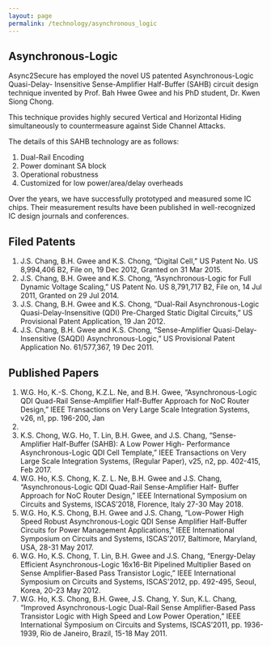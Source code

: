 ```yaml
---
layout: page
permalink: /technology/asynchronous_logic
---
```



<div>
<content>
</content>
</div>
<div>
<content>
</content>
</div>

## Asynchronous-Logic
Async2Secure has employed the novel US patented Asynchronous-Logic Quasi-Delay-
Insensitive Sense-Amplifier Half-Buffer (SAHB) circuit design technique invented by Prof. Bah
Hwee Gwee and his PhD student, Dr. Kwen Siong Chong.

This technique provides highly secured Vertical and Horizontal Hiding simultaneously to
countermeasure against Side Channel Attacks.

The details of this SAHB technology are as follows:

1.  Dual-Rail Encoding
2. Power dominant SA block
3.  Operational robustness
4. Customized for low power/area/delay overheads

Over the years, we have successfully prototyped and measured some IC chips. Their
measurement results have been published in well-recognized IC design journals and
conferences.


## Filed Patents
1.  J.S. Chang, B.H. Gwee and K.S. Chong, “Digital Cell,” US Patent No. US 8,994,406 B2, File on, 19 Dec 2012, Granted on
31 Mar 2015.
2.  J.S. Chang, B.H. Gwee and K.S. Chong, “Asynchronous-Logic for Full Dynamic Voltage Scaling,” US Patent No. US
8,791,717 B2, File on, 14 Jul 2011, Granted on 29 Jul 2014.
3. J.S. Chang, B.H. Gwee and K.S. Chong, “Dual-Rail Asynchronous-Logic Quasi-Delay-Insensitive (QDI) Pre-Charged Static
Digital Circuits,” US Provisional Patent Application, 19 Jan 2012.
4. J.S. Chang, B.H. Gwee and K.S. Chong, “Sense-Amplifier Quasi-Delay-Insensitive (SAQDI) Asynchronous-Logic,” US
Provisional Patent Application No. 61/577,367, 19 Dec 2011.

## Published Papers
1. W.G. Ho, K.-S. Chong, K.Z.L. Ne, and B.H. Gwee, “Asynchronous-Logic QDI Quad-Rail Sense-Amplifier Half-Buffer
Approach for NoC Router Design,” IEEE Transactions on Very Large Scale Integration Systems, v26, n1, pp. 196-200, Jan
2018.
2. K.S. Chong, W.G. Ho, T. Lin, B.H. Gwee, and J.S. Chang, “Sense-Amplifier Half-Buffer (SAHB): A Low Power High-
Performance Asynchronous-Logic QDI Cell Template,” IEEE Transactions on Very Large Scale Integration Systems,
(Regular Paper), v25, n2, pp. 402-415, Feb 2017.
3. W.G. Ho, K.S. Chong, K. Z. L. Ne, B.H. Gwee and J.S. Chang, “Asynchronous-Logic QDI Quad-Rail Sense-Amplifier Half-
Buffer Approach for NoC Router Design,” IEEE International Symposium on Circuits and Systems, ISCAS’2018, Florence,
Italy 27-30 May 2018.
4. W.G. Ho, K.S. Chong, B.H. Gwee and J.S. Chang, “Low-Power High Speed Robust Asynchronous-Logic QDI Sense
Amplifier Half-Buffer Circuits for Power Management Applications,” IEEE International Symposium on Circuits and
Systems, ISCAS’2017, Baltimore, Maryland, USA, 28-31 May 2017.
5. W.G. Ho, K.S. Chong, T. Lin, B.H. Gwee and J.S. Chang, “Energy-Delay Efficient Asynchronous-Logic 16x16-Bit Pipelined
Multiplier Based on Sense Amplifier-Based Pass Transistor Logic,” IEEE International Symposium on Circuits and Systems,
ISCAS’2012, pp. 492-495, Seoul, Korea, 20-23 May 2012.
6. W.G. Ho, K.S. Chong, B.H. Gwee, J.S. Chang, Y. Sun, K.L. Chang, “Improved Asynchronous-Logic Dual-Rail Sense
Amplifier-Based Pass Transistor Logic with High Speed and Low Power Operation,” IEEE International Symposium on
Circuits and Systems, ISCAS’2011, pp. 1936-1939, Rio de Janeiro, Brazil, 15-18 May 2011.
